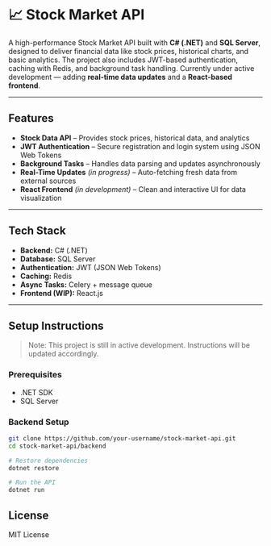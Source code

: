 # 📈 Stock Market API

A high-performance Stock Market API built with **C# (.NET)** and **SQL Server**, designed to deliver financial data like stock prices, historical charts, and basic analytics. The project also includes JWT-based authentication, caching with Redis, and background task handling. Currently under active development — adding **real-time data updates** and a **React-based frontend**.

---

##  Features

-  **Stock Data API** – Provides stock prices, historical data, and analytics
-  **JWT Authentication** – Secure registration and login system using JSON Web Tokens
-  **Background Tasks** – Handles data parsing and updates asynchronously
-  **Real-Time Updates** *(in progress)* – Auto-fetching fresh data from external sources
-  **React Frontend** *(in development)* – Clean and interactive UI for data visualization

---

##  Tech Stack

- **Backend:** C# (.NET)
- **Database:** SQL Server
- **Authentication:** JWT (JSON Web Tokens)
- **Caching:** Redis
- **Async Tasks:** Celery + message queue
- **Frontend (WIP):** React.js

---

##  Setup Instructions

> Note: This project is still in active development. Instructions will be updated accordingly.

### Prerequisites

- .NET SDK
- SQL Server

### Backend Setup

```bash
git clone https://github.com/your-username/stock-market-api.git
cd stock-market-api/backend

# Restore dependencies
dotnet restore

# Run the API
dotnet run
``` 

##  License

MIT License

